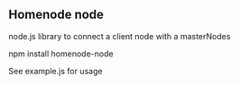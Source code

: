 Homenode node
-------------

node.js library to connect a client node with a masterNodes

   npm install homenode-node

See example.js for usage
